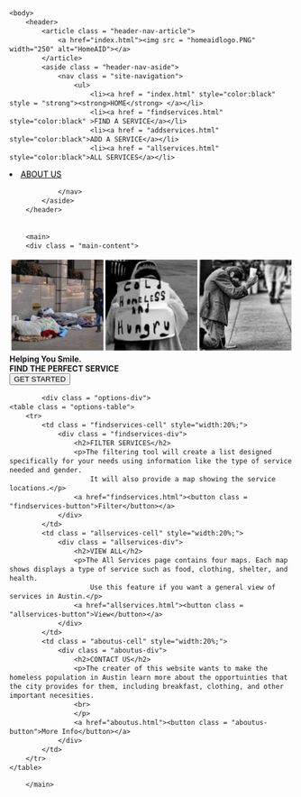 <!doctype html>
<html>
    <head>
        <meta charset="utf-8">
        <title>HomelessAid</title>
<link rel="icon" href="headerlogo.PNG">
        <link href="styles.css" rel="stylesheet" type="text/css">
        <link href="https://fonts.googleapis.com/css?family=Raleway:500&display=swap" rel="stylesheet">
    </head>

    <body>
        <header>
            <article class = "header-nav-article">
                <a href="index.html"><img src = "homeaidlogo.PNG" width="250" alt="HomeAID"></a>
            </article>
            <aside class = "header-nav-aside">
                <nav class = "site-navigation">
                    <ul>
                        <li><a href = "index.html" style="color:black" style = "strong"><strong>HOME</strong> </a></li>
                        <li><a href = "findservices.html" style="color:black" >FIND A SERVICE</a></li>
                        <li><a href = "addservices.html" style="color:black">ADD A SERVICE</a></li>
                        <li><a href = "allservices.html" style="color:black">ALL SERVICES</a></li>
<li><a href = "aboutus.html" style="color:black">ABOUT US</a></li>
                    </ul>

                </nav>
            </aside>
        </header>


        <main>
        <div class = "main-content">
<div class = "header-img-container" style = "margin:0">
                <img src = "homeless_index.jpg"  class = "header-img">
                <div class = "header-img-text"><b>Helping You Smile. </b></div>
                <div class = "header-img-subtitle"><b>FIND THE PERFECT SERVICE</b></div>
                <a href="findservices.html"><button class = "header-img-button">GET STARTED</button></a>
</div>



            <div class = "options-div">
    <table class = "options-table">
        <tr>
            <td class = "findservices-cell" style="width:20%;">
                <div class = "findservices-div">
                    <h2>FILTER SERVICES</h2>
                    <p>The filtering tool will create a list designed specifically for your needs using information like the type of service needed and gender.
                        It will also provide a map showing the service locations.</p>
                    <a href="findservices.html"><button class = "findservices-button">Filter</button></a>
                </div>
            </td>
            <td class = "allservices-cell" style="width:20%;">
                <div class = "allservices-div">
                    <h2>VIEW ALL</h2>
                    <p>The All Services page contains four maps. Each map shows displays a type of service such as food, clothing, shelter, and health.
                        Use this feature if you want a general view of services in Austin.</p>
                    <a href="allservices.html"><button class = "allservices-button">View</button></a>
                </div>
            </td>
            <td class = "aboutus-cell" style="width:20%;">
                <div class = "aboutus-div">
                    <h2>CONTACT US</h2>
                    <p>The creater of this website wants to make the homeless population in Austin learn more about the opportuinties that the city provides for them, including breakfast, clothing, and other important necesities.
					<br>
					</p>
                    <a href="aboutus.html"><button class = "aboutus-button">More Info</button></a>
                </div>
            </td>
        </tr>
    </table>
</div>  

        </main>

</body>

<!--
<footer>

    <table class = "footer-table">
        <tr>
<td class = "city-seal">
                    <img src = "city-seal.png" width="40%">
             </td>
 
            <td>
                <p class="footer-text">MADE BY TEAM POWER TO THE PEOPLE AT THE AUSTIN CITY HIGH SCHOOL INTERNSHIP</p>
            </td>
</tr>
    </table>

-->


</footer>

